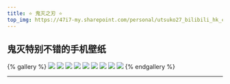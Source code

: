 ```yaml
---
title: ⭐ 鬼灭之刃 ⭐
top_img: https://47i7-my.sharepoint.com/personal/utsuko27_bilibili_hk_cn/Documents/Pictures/bed/gallery/anime/鬼灭之刃/6777f15ea7a2270e44ad68c68f28b52d740f78b7cb214c7ae6eeaf0492b235c5.jpg
---
```


<!--
 * @Author: Weidows
 * @Date: 2020-08-25 19:14:35
 * @LastEditors: Weidows
 * @LastEditTime: 2020-09-26 00:14:03
 * @FilePath: \Weidows\Website\source\tags\gallery\鬼灭之刃.md
-->

## 鬼灭特别不错的手机壁纸

{% gallery %}
![](https://47i7-my.sharepoint.com/personal/utsuko27_bilibili_hk_cn/Documents/Pictures/bed/gallery/anime/鬼灭之刃/4c8d4dde8c75c2e7ccdb2558033e5a5049fd547336586118a53d617dd6c8c904.jpg)
![](https://47i7-my.sharepoint.com/personal/utsuko27_bilibili_hk_cn/Documents/Pictures/bed/gallery/anime/鬼灭之刃/6cbf524dbc9236ab300d0f3d77916096c048ff781d3abdc4124a0c84b24c8e0c.jpg)
![](https://47i7-my.sharepoint.com/personal/utsuko27_bilibili_hk_cn/Documents/Pictures/bed/gallery/anime/鬼灭之刃/96f27ac0a0c38f944f558a0cf0827b189bf287e35e3641873e0fcf6b473403ba.jpg)
![](https://47i7-my.sharepoint.com/personal/utsuko27_bilibili_hk_cn/Documents/Pictures/bed/gallery/anime/鬼灭之刃/686bd04c3e3a04a8c6cd8c8edb6a55b2d019def716795c67914247b0fda116f6.jpg)
![](https://47i7-my.sharepoint.com/personal/utsuko27_bilibili_hk_cn/Documents/Pictures/bed/gallery/anime/鬼灭之刃/6777f15ea7a2270e44ad68c68f28b52d740f78b7cb214c7ae6eeaf0492b235c5.jpg)
![](https://47i7-my.sharepoint.com/personal/utsuko27_bilibili_hk_cn/Documents/Pictures/bed/gallery/anime/鬼灭之刃/2244514e68998181e5eb21e0d5aec88957860cbd88b1b3b860b9bb80ea1a6e55.jpg)
![](https://47i7-my.sharepoint.com/personal/utsuko27_bilibili_hk_cn/Documents/Pictures/bed/gallery/anime/鬼灭之刃/c3393263437caf9fcc90a263e863f5b9a7bec5330c4bf63efa0c044e85f46b8d.jpg)
![](https://47i7-my.sharepoint.com/personal/utsuko27_bilibili_hk_cn/Documents/Pictures/bed/gallery/anime/鬼灭之刃/eb1351877be985ac867f7b17587e84d0b2c03c78cb7ed3b8a413670bc0cc22ec.jpg)
![](https://47i7-my.sharepoint.com/personal/utsuko27_bilibili_hk_cn/Documents/Pictures/bed/gallery/anime/鬼灭之刃/f9fe08fb2cc4727a2a1d681ee47c149e42d5f2965adf0373744339c525f26cdc.jpg)
{% endgallery %}

---

